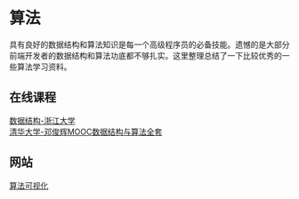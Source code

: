 # 算法

具有良好的数据结构和算法知识是每一个高级程序员的必备技能。遗憾的是大部分前端开发者的数据结构和算法功底都不够扎实。这里整理总结了一下比较优秀的一些算法学习资料。

## 在线课程

[数据结构-浙江大学](https://www.bilibili.com/video/av18586085?from=search&seid=15275956372728133584)  
[清华大学-邓俊辉MOOC数据结构与算法全套](https://www.bilibili.com/video/av49361421?from=search&seid=2756779141930403558)

## 网站

[算法可视化](https://visualgo.net/zh)
